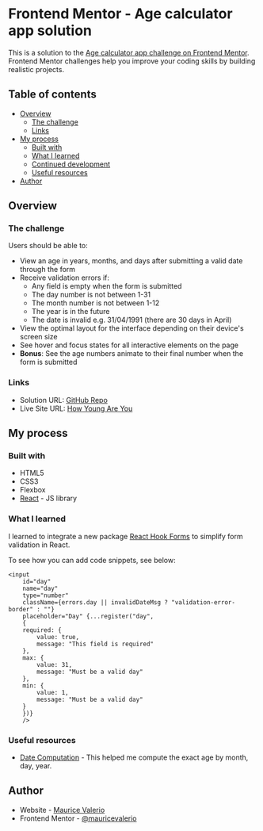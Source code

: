 # Frontend Mentor - Age calculator app solution

This is a solution to the [Age calculator app challenge on Frontend Mentor](https://www.frontendmentor.io/challenges/age-calculator-app-dF9DFFpj-Q). Frontend Mentor challenges help you improve your coding skills by building realistic projects. 

## Table of contents

- [Overview](#overview)
  - [The challenge](#the-challenge)
  - [Links](#links)
- [My process](#my-process)
  - [Built with](#built-with)
  - [What I learned](#what-i-learned)
  - [Continued development](#continued-development)
  - [Useful resources](#useful-resources)
- [Author](#author)

## Overview

### The challenge

Users should be able to:

- View an age in years, months, and days after submitting a valid date through the form
- Receive validation errors if:
  - Any field is empty when the form is submitted
  - The day number is not between 1-31
  - The month number is not between 1-12
  - The year is in the future
  - The date is invalid e.g. 31/04/1991 (there are 30 days in April)
- View the optimal layout for the interface depending on their device's screen size
- See hover and focus states for all interactive elements on the page
- **Bonus**: See the age numbers animate to their final number when the form is submitted

### Links

- Solution URL: [GitHub Repo](https://github.com/mauricevalerio/frontendmentor-challenges/tree/main/age-calculator)
- Live Site URL: [How Young Are You](https://howyoungareyou.netlify.app/)

## My process

### Built with

- HTML5
- CSS3
- Flexbox
- [React](https://reactjs.org/) - JS library

### What I learned

I learned to integrate a new package [React Hook Forms](https://www.react-hook-form.com/) to simplify form validation in React.

To see how you can add code snippets, see below:

```React Hook Form
<input 
    id="day"
    name="day"
    type="number"
    className={errors.day || invalidDateMsg ? "validation-error-border" : ""} 
    placeholder="Day" {...register("day", 
    {
    required: {
        value: true,
        message: "This field is required"
    }, 
    max: {
        value: 31,
        message: "Must be a valid day"
    }, 
    min: {
        value: 1,
        message: "Must be a valid day"
    }
    })}
    />
```

### Useful resources

- [Date Computation](http://www.java2s.com/Tutorial/JavaScript/0240__Date/Getyearmonthanddayfromdatedifference.htm) - This helped me compute the exact age by month, day, year.

## Author

- Website - [Maurice Valerio](https://mauricevalerio.dev)
- Frontend Mentor - [@mauricevalerio](https://www.frontendmentor.io/profile/mauricevalerio)